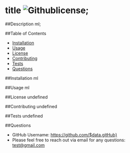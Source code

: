 
  # title ![Githublicense](http://img.shields.io/badge/license-undefined-blue.svg);

  ##Description
  ml;

  ##Table of Contents
  * [Installation](#installation)
  * [Usage](#usage)
  * [License](#license)
  * [Contributing](#contributing)
  * [Tests](#tests)
  * [Questions](#questions)

  ##Installation
  ml

  ##Usage
  ml

  ##License
  undefined

  ##Contributing
  undefined

  ##Tests
  undefined

  ##Questions
  * GitHub Username: https://github.com/$data.gitHub}
  * Please feel free to reach out via email for any questions: test@gmail.com

  